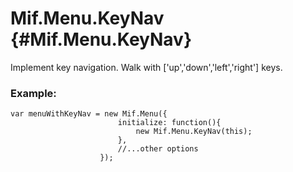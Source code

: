 Mif.Menu.KeyNav {#Mif.Menu.KeyNav}
==================================

Implement key navigation. Walk with ['up','down','left','right'] keys.

### Example:

	var menuWithKeyNav = new Mif.Menu({
							initialize: function(){
								new Mif.Menu.KeyNav(this);
							},
							//...other options
						});